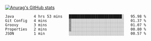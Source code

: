[![Anurag's GitHub stats](https://github-readme-stats.vercel.app/api?username=sebasphere&count_private=true&theme=tokyonight)](https://github.com/anuraghazra/github-readme-stats)

<!--START_SECTION:waka-->
```text
Java         4 hrs 53 mins   ████████████████████████░   95.98 % 
Git Config   4 mins          ▒░░░░░░░░░░░░░░░░░░░░░░░░   01.37 % 
Groovy       3 mins          ▒░░░░░░░░░░░░░░░░░░░░░░░░   01.07 % 
Properties   2 mins          ▒░░░░░░░░░░░░░░░░░░░░░░░░   00.80 % 
JSON         1 min           ░░░░░░░░░░░░░░░░░░░░░░░░░   00.57 % 
```
<!--END_SECTION:waka-->
